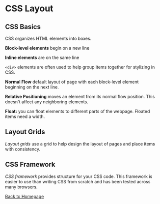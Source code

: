 # CSS Layout

## CSS Basics

CSS organizes HTML elements into boxes.

**Block-level elements** begin on a new line

**Inline elements** are on the same line

`<div>` elements are often used to help group items together for stylizing in CSS. 

**Normal Flow** default layout of page with each block-level element beginning on the next line. 

**Relative Positioning** moves an element from its normal flow position. This doesn't affect any neighboring elements. 

**Float:** you can float elements to different parts of the webpage. Floated items need a width.

## Layout Grids
*Layout grids* use a grid to  help design the layout of pages and place items with consistency.

## CSS Framework
*CSS framework* provides structure for your CSS code. This framework is easier to use than writing CSS from scratch and has been tested across many browsers. 

[Back to Homepage](README.md)